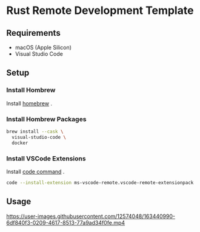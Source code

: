 # Rust Remote Development Template

## Requirements

- macOS (Apple Silicon)
- Visual Studio Code

## Setup

### Install Hombrew

Install [homebrew](https://brew.sh/) .

### Install Hombrew Packages

```sh
brew install --cask \
  visual-studio-code \
  docker
```

### Install VSCode Extensions

Install [code command](https://code.visualstudio.com/docs/setup/mac) .

```sh
code --install-extension ms-vscode-remote.vscode-remote-extensionpack
```

## Usage

https://user-images.githubusercontent.com/12574048/163440990-6df840f3-0209-4617-8513-77a9ad34f0fe.mp4
